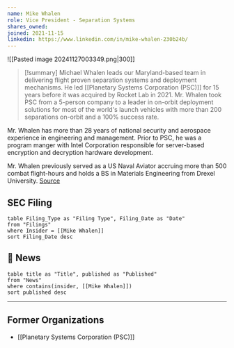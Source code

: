 ```yaml
---
name: Mike Whalen
role: Vice President - Separation Systems
shares_owned: 
joined: 2021-11-15
linkedin: https://www.linkedin.com/in/mike-whalen-230b24b/
---
```


![[Pasted image 20241127003349.png|300]]

>[!summary]
Michael Whalen leads our Maryland-based team in delivering flight proven separation systems and deployment mechanisms. He led [[Planetary Systems Corporation (PSC)]] for 15 years before it was acquired by Rocket Lab in 2021. Mr. Whalen took PSC from a 5-person company to a leader in on-orbit deployment solutions for most of the world's launch vehicles with more than 200 separations on-orbit and a 100% success rate.
>
Mr. Whalen has more than 28 years of national security and aerospace experience in engineering and management. Prior to PSC, he was a program manger with Intel Corporation responsible for server-based encryption and decryption hardware development.
>
Mr. Whalen previously served as a US Naval Aviator accruing more than 500 combat flight-hours and holds a BS in Materials Engineering from Drexel University.
[Source](https://www.rocketlabusa.com/about/team/)

## SEC Filing
```dataview
table Filing_Type as "Filing Type", Filing_Date as "Date"
from "Filings"
where Insider = [[Mike Whalen]]
sort Filing_Date desc
```

## 📰 News
```dataview
table title as "Title", published as "Published"
from "News"
where contains(insider, [[Mike Whalen]])
sort published desc
```

---
## Former Organizations

-  [[Planetary Systems Corporation (PSC)]]